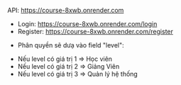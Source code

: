 API: https://course-8xwb.onrender.com
- Login: https://course-8xwb.onrender.com/login
- Register: https://course-8xwb.onrender.com/register








* Phân quyền sẽ dưạ vào field "level": 
- Nếu level có giá trị 1 => Học viên
- Nếu level có giá trị 2 => Giảng Viên 
- Nếu level có giá trị 3 => Quản lý hệ thống